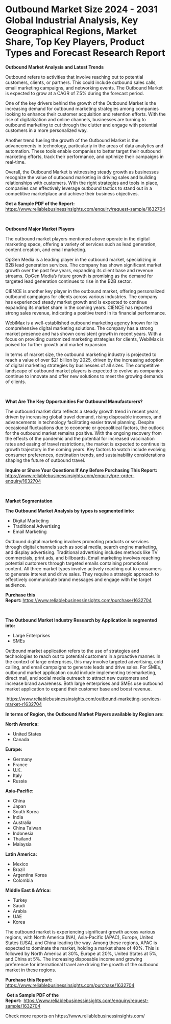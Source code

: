 <p><h1>Outbound Market Size 2024 - 2031 Global Industrial Analysis, Key Geographical Regions, Market Share, Top Key Players, Product Types and Forecast Research Report</h1></p><p><strong>Outbound Market Analysis and Latest Trends</strong></p>
<p><p>Outbound refers to activities that involve reaching out to potential customers, clients, or partners. This could include outbound sales calls, email marketing campaigns, and networking events. The Outbound Market is expected to grow at a CAGR of 7.5% during the forecast period.</p><p>One of the key drivers behind the growth of the Outbound Market is the increasing demand for outbound marketing strategies among companies looking to enhance their customer acquisition and retention efforts. With the rise of digitalization and online channels, businesses are turning to outbound marketing to cut through the clutter and engage with potential customers in a more personalized way.</p><p>Another trend fueling the growth of the Outbound Market is the advancements in technology, particularly in the areas of data analytics and automation. These tools enable companies to better target their outbound marketing efforts, track their performance, and optimize their campaigns in real-time.</p><p>Overall, the Outbound Market is witnessing steady growth as businesses recognize the value of outbound marketing in driving sales and building relationships with customers. With the right strategies and tools in place, companies can effectively leverage outbound tactics to stand out in a competitive marketplace and achieve their business objectives.</p></p>
<p><strong>Get a Sample PDF of the Report:&nbsp;</strong> <a href="https://www.reliablebusinessinsights.com/enquiry/request-sample/1632704">https://www.reliablebusinessinsights.com/enquiry/request-sample/1632704</a></p>
<p>&nbsp;</p>
<p><strong>Outbound Major Market Players</strong></p>
<p><p>The outbound market players mentioned above operate in the digital marketing space, offering a variety of services such as lead generation, content creation, and email marketing.</p><p>OpGen Media is a leading player in the outbound market, specializing in B2B lead generation services. The company has shown significant market growth over the past few years, expanding its client base and revenue streams. OpGen Media’s future growth is promising as the demand for targeted lead generation continues to rise in the B2B sector.</p><p>CIENCE is another key player in the outbound market, offering personalized outbound campaigns for clients across various industries. The company has experienced steady market growth and is expected to continue expanding its market share in the coming years. CIENCE has reported strong sales revenue, indicating a positive trend in its financial performance.</p><p>WebiMax is a well-established outbound marketing agency known for its comprehensive digital marketing solutions. The company has a strong market presence and has shown consistent growth in recent years. With a focus on providing customized marketing strategies for clients, WebiMax is poised for further growth and market expansion.</p><p>In terms of market size, the outbound marketing industry is projected to reach a value of over $21 billion by 2025, driven by the increasing adoption of digital marketing strategies by businesses of all sizes. The competitive landscape of outbound market players is expected to evolve as companies continue to innovate and offer new solutions to meet the growing demands of clients.</p></p>
<p>&nbsp;</p>
<p><strong>What Are The Key Opportunities For Outbound Manufacturers?</strong></p>
<p><p>The outbound market data reflects a steady growth trend in recent years, driven by increasing global travel demand, rising disposable incomes, and advancements in technology facilitating easier travel planning. Despite occasional fluctuations due to economic or geopolitical factors, the outlook for the outbound market remains positive. With the ongoing recovery from the effects of the pandemic and the potential for increased vaccination rates and easing of travel restrictions, the market is expected to continue its growth trajectory in the coming years. Key factors to watch include evolving consumer preferences, destination trends, and sustainability considerations shaping the future of outbound travel.</p></p>
<p><strong>Inquire or Share Your Questions If Any Before Purchasing This Report:</strong> <a href="https://www.reliablebusinessinsights.com/enquiry/pre-order-enquiry/1632704">https://www.reliablebusinessinsights.com/enquiry/pre-order-enquiry/1632704</a></p>
<p>&nbsp;</p>
<p><strong>Market Segmentation</strong></p>
<p><strong>The Outbound Market Analysis by types is segmented into:</strong></p>
<p><ul><li>Digital Marketing</li><li>Traditional Advertising</li><li>Email Marketing</li></ul></p>
<p><p>Outbound digital marketing involves promoting products or services through digital channels such as social media, search engine marketing, and display advertising. Traditional advertising includes methods like TV commercials, print ads, and billboards. Email marketing involves reaching potential customers through targeted emails containing promotional content. All three market types involve actively reaching out to consumers to generate interest and drive sales. They require a strategic approach to effectively communicate brand messages and engage with the target audience.</p></p>
<p><strong>Purchase this Report:&nbsp;</strong><a href="https://www.reliablebusinessinsights.com/purchase/1632704">https://www.reliablebusinessinsights.com/purchase/1632704</a></p>
<p>&nbsp;</p>
<p><strong>The Outbound Market Industry Research by Application is segmented into:</strong></p>
<p><ul><li>Large Enterprises</li><li>SMEs</li></ul></p>
<p><p>Outbound market application refers to the use of strategies and technologies to reach out to potential customers in a proactive manner. In the context of large enterprises, this may involve targeted advertising, cold calling, and email campaigns to generate leads and drive sales. For SMEs, outbound market application could include implementing telemarketing, direct mail, and social media outreach to attract new customers and increase brand awareness. Both large enterprises and SMEs use outbound market application to expand their customer base and boost revenue.</p></p>
<p><a href="https://www.reliablebusinessinsights.com/outbound-marketing-services-market-r1632704">&nbsp;https://www.reliablebusinessinsights.com/outbound-marketing-services-market-r1632704</a></p>
<p><strong>In terms of Region, the Outbound Market Players available by Region are:</strong></p>
<p>
    <p> <strong> North America: </strong>
        <ul>
            <li>United States</li>
            <li>Canada</li>
        </ul>
        </p> 
    <p> <strong> Europe: </strong>
        <ul>
            <li>Germany</li>
            <li>France</li>
            <li>U.K.</li>
            <li>Italy</li>
            <li>Russia</li>
        </ul>
        </p> 
    <p> <strong> Asia-Pacific: </strong>
        <ul>
            <li>China</li>
            <li>Japan</li>
            <li>South Korea</li>
            <li>India</li>
            <li>Australia</li>
            <li>China Taiwan</li>
            <li>Indonesia</li>
            <li>Thailand</li>
            <li>Malaysia</li>
        </ul>
        </p> 
    <p> <strong> Latin America: </strong>
        <ul>
            <li>Mexico</li>
            <li>Brazil</li>
            <li>Argentina Korea</li>
            <li>Colombia</li>
        </ul>
        </p> 
    <p> <strong> Middle East & Africa: </strong>
        <ul>
            <li>Turkey</li>
            <li>Saudi</li>
            <li>Arabia</li>
            <li>UAE</li>
            <li>Korea</li>
        </ul>
    </p>
    </p>
<p><p>The outbound market is experiencing significant growth across various regions, with North America (NA), Asia-Pacific (APAC), Europe, United States (USA), and China leading the way. Among these regions, APAC is expected to dominate the market, holding a market share of 40%. This is followed by North America at 30%, Europe at 20%, United States at 5%, and China at 5%. The increasing disposable income and growing preference for international travel are driving the growth of the outbound market in these regions.</p></p>
<p><strong>Purchase this Report: </strong><a href="https://www.reliablebusinessinsights.com/purchase/1632704">https://www.reliablebusinessinsights.com/purchase/1632704</a></p>
<p>&nbsp;<strong>Get a Sample PDF of the Report:&nbsp;&nbsp;</strong><a href="https://www.reliablebusinessinsights.com/enquiry/request-sample/1632704">https://www.reliablebusinessinsights.com/enquiry/request-sample/1632704</a></p>
<p><strong></strong></p>
<p>Check more reports on https://www.reliablebusinessinsights.com/</p>